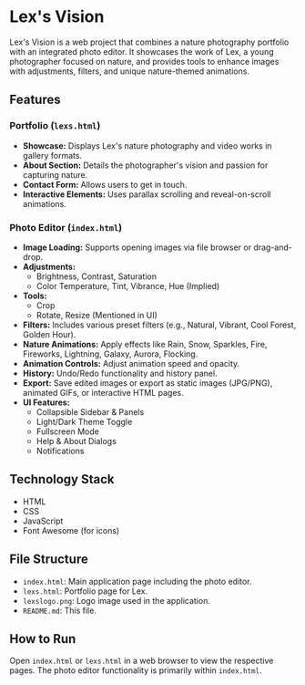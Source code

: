 # Lex's Vision

Lex's Vision is a web project that combines a nature photography portfolio with an integrated photo editor. It showcases the work of Lex, a young photographer focused on nature, and provides tools to enhance images with adjustments, filters, and unique nature-themed animations.

## Features

### Portfolio (`lexs.html`)

*   **Showcase:** Displays Lex's nature photography and video works in gallery formats.
*   **About Section:** Details the photographer's vision and passion for capturing nature.
*   **Contact Form:** Allows users to get in touch.
*   **Interactive Elements:** Uses parallax scrolling and reveal-on-scroll animations.

### Photo Editor (`index.html`)

*   **Image Loading:** Supports opening images via file browser or drag-and-drop.
*   **Adjustments:**
    *   Brightness, Contrast, Saturation
    *   Color Temperature, Tint, Vibrance, Hue (Implied)
*   **Tools:**
    *   Crop
    *   Rotate, Resize (Mentioned in UI)
*   **Filters:** Includes various preset filters (e.g., Natural, Vibrant, Cool Forest, Golden Hour).
*   **Nature Animations:** Apply effects like Rain, Snow, Sparkles, Fire, Fireworks, Lightning, Galaxy, Aurora, Flocking.
*   **Animation Controls:** Adjust animation speed and opacity.
*   **History:** Undo/Redo functionality and history panel.
*   **Export:** Save edited images or export as static images (JPG/PNG), animated GIFs, or interactive HTML pages.
*   **UI Features:**
    *   Collapsible Sidebar & Panels
    *   Light/Dark Theme Toggle
    *   Fullscreen Mode
    *   Help & About Dialogs
    *   Notifications

## Technology Stack

*   HTML
*   CSS
*   JavaScript
*   Font Awesome (for icons)

## File Structure

*   `index.html`: Main application page including the photo editor.
*   `lexs.html`: Portfolio page for Lex.
*   `lexslogo.png`: Logo image used in the application.
*   `README.md`: This file.

## How to Run

Open `index.html` or `lexs.html` in a web browser to view the respective pages. The photo editor functionality is primarily within `index.html`.
